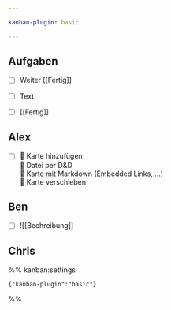 ```yaml
---

kanban-plugin: basic

---
```


## Aufgaben

- [ ] Weiter [[Fertig]]
- [ ] Text
- [ ] [[Fertig]]


## Alex

- [ ] 🔴 Karte hinzufügen<br>🔴 Datei per D&D<br>🔴 Karte mit Markdown (Embedded Links, ...)<br>🔴 Karte verschieben


## Ben

- [ ] ![[Bechreibung]]


## Chris





%% kanban:settings
```
{"kanban-plugin":"basic"}
```
%%